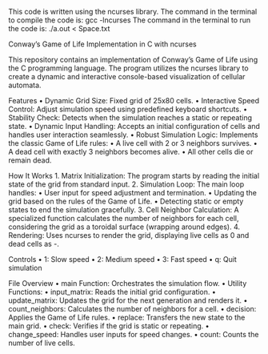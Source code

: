 This code is written using the ncurses library. 
The command in the terminal to compile the code is: 
    gcc -lncurses 
The command in the terminal to run the code is: 
    ./a.out < Space.txt

Conway’s Game of Life Implementation in C with ncurses

This repository contains an implementation of Conway’s Game of Life using the C programming language. The program utilizes the ncurses library to create a dynamic and interactive console-based visualization of cellular automata.

Features
    •    Dynamic Grid Size: Fixed grid of 25x80 cells.
    •    Interactive Speed Control: Adjust simulation speed using predefined keyboard shortcuts.
    •    Stability Check: Detects when the simulation reaches a static or repeating state.
    •    Dynamic Input Handling: Accepts an initial configuration of cells and handles user interaction seamlessly.
    •    Robust Simulation Logic: Implements the classic Game of Life rules:
    •    A live cell with 2 or 3 neighbors survives.
    •    A dead cell with exactly 3 neighbors becomes alive.
    •    All other cells die or remain dead.

How It Works
    1.    Matrix Initialization:
The program starts by reading the initial state of the grid from standard input.
    2.    Simulation Loop:
The main loop handles:
    •    User input for speed adjustment and termination.
    •    Updating the grid based on the rules of the Game of Life.
    •    Detecting static or empty states to end the simulation gracefully.
    3.    Cell Neighbor Calculation:
A specialized function calculates the number of neighbors for each cell, considering the grid as a toroidal surface (wrapping around edges).
    4.    Rendering:
Uses ncurses to render the grid, displaying live cells as 0 and dead cells as -.

Controls
    •    1: Slow speed
    •    2: Medium speed
    •    3: Fast speed
    •    q: Quit simulation

File Overview
    •    main Function: Orchestrates the simulation flow.
    •    Utility Functions:
    •    input_matrix: Reads the initial grid configuration.
    •    update_matrix: Updates the grid for the next generation and renders it.
    •    count_neighbors: Calculates the number of neighbors for a cell.
    •    decision: Applies the Game of Life rules.
    •    replace: Transfers the new state to the main grid.
    •    check: Verifies if the grid is static or repeating.
    •    change_speed: Handles user inputs for speed changes.
    •    count: Counts the number of live cells.
    
